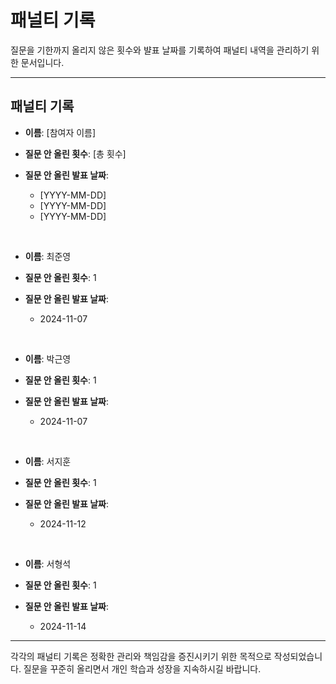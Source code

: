 # 패널티 기록

질문을 기한까지 올리지 않은 횟수와 뱔표 날짜를 기록하여 패널티 내역을 관리하기 위한 문서입니다.

---

## 패널티 기록

- **이름**: [참여자 이름]
- **질문 안 올린 횟수**: [총 횟수]
- **질문 안 올린 발표 날짜**:

  - [YYYY-MM-DD]
  - [YYYY-MM-DD]
  - [YYYY-MM-DD]

<br>

- **이름**: 최준영
- **질문 안 올린 횟수**: 1
- **질문 안 올린 발표 날짜**:

  - 2024-11-07

<br>

- **이름**: 박근영
- **질문 안 올린 횟수**: 1
- **질문 안 올린 발표 날짜**:

  - 2024-11-07

<br>

- **이름**: 서지훈
- **질문 안 올린 횟수**: 1
- **질문 안 올린 발표 날짜**:

  - 2024-11-12

<br>

- **이름**: 서형석
- **질문 안 올린 횟수**: 1
- **질문 안 올린 발표 날짜**:

  - 2024-11-14

---

각각의 패널티 기록은 정확한 관리와 책임감을 증진시키기 위한 목적으로 작성되었습니다.
질문을 꾸준히 올리면서 개인 학습과 성장을 지속하시길 바랍니다.
